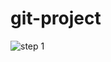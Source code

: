 # git-project
![step 1](https://github.com/user-attachments/assets/70bbbe0f-bef0-47d3-ba11-9d6f47049552)
